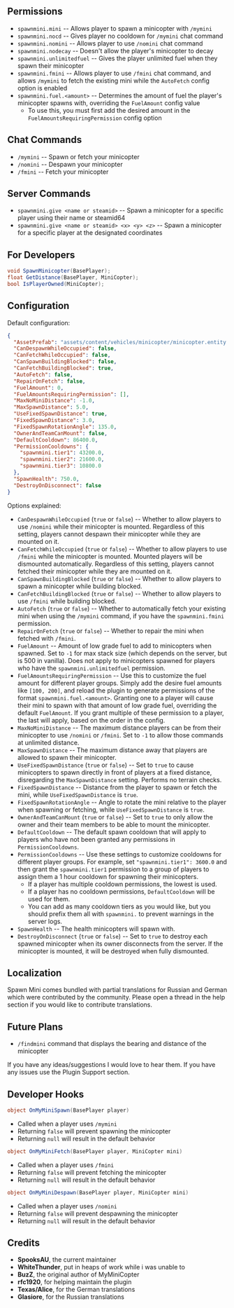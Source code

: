 ## Permissions

* `spawnmini.mini`  -- Allows player to spawn a minicopter with `/mymini`
* `spawnmini.nocd` -- Gives player no cooldown for `/mymini` chat command
* `spawnmini.nomini` -- Allows player to use `/nomini` chat command
* `spawnmini.nodecay` -- Doesn't allow the player's minicopter to decay
* `spawnmini.unlimitedfuel` -- Gives the player unlimited fuel when they spawn their minicopter
* `spawnmini.fmini` -- Allows player to use `/fmini` chat command, and allows `/mymini` to fetch the existing mini while the `AutoFetch` config option is enabled
* `spawnmini.fuel.<amount>` -- Determines the amount of fuel the player's minicopter spawns with, overriding the `FuelAmount` config value
  * To use this, you must first add the desired amount in the `FuelAmountsRequiringPermission` config option

## Chat Commands

* `/mymini` -- Spawn or fetch your minicopter
* `/nomini` -- Despawn your minicopter
* `/fmini` -- Fetch your minicopter

## Server Commands

* `spawnmini.give <name or steamid>` -- Spawn a minicopter for a specific player using their name or steamid64
* `spawnmini.give <name or steamid> <x> <y> <z>` -- Spawn a minicopter for a specific player at the designated coordinates

## For Developers

```csharp
void SpawnMinicopter(BasePlayer);
float GetDistance(BasePlayer, MiniCopter);
bool IsPlayerOwned(MiniCopter);
```

## Configuration

Default configuration:
```json
{
  "AssetPrefab": "assets/content/vehicles/minicopter/minicopter.entity.prefab",
  "CanDespawnWhileOccupied": false,
  "CanFetchWhileOccupied": false,
  "CanSpawnBuildingBlocked": false,
  "CanFetchBuildingBlocked": true,
  "AutoFetch": false,
  "RepairOnFetch": false,
  "FuelAmount": 0,
  "FuelAmountsRequiringPermission": [],
  "MaxNoMiniDistance": -1.0,
  "MaxSpawnDistance": 5.0,
  "UseFixedSpawnDistance": true,
  "FixedSpawnDistance": 3.0,
  "FixedSpawnRotationAngle": 135.0,
  "OwnerAndTeamCanMount": false,
  "DefaultCooldown": 86400.0,
  "PermissionCooldowns": {
    "spawnmini.tier1": 43200.0,
    "spawnmini.tier2": 21600.0,
    "spawnmini.tier3": 10800.0
  },
  "SpawnHealth": 750.0,
  "DestroyOnDisconnect": false
}
```

Options explained:
* `CanDespawnWhileOccupied` (`true` or `false`) -- Whether to allow players to use `/nomini` while their minicopter is mounted. Regardless of this setting, players cannot despawn their minicopter while they are mounted on it.
* `CanFetchWhileOccupied` (`true` or `false`) -- Whether to allow players to use `/fmini` while the minicopter is mounted. Mounted players will be dismounted automatically. Regardless of this setting, players cannot fetched their minicopter while they are mounted on it.
* `CanSpawnBuildingBlocked` (`true` or `false`) -- Whether to allow players to spawn a minicopter while building blocked.
* `CanFetchBuildingBlocked` (`true` or `false`) -- Whether to allow players to use `/fmini` while building blocked.
* `AutoFetch` (`true` or `false`) -- Whether to automatically fetch your existing mini when using the `/mymini` command, if you have the `spawnmini.fmini` permission.
* `RepairOnFetch` (`true` or `false`) -- Whether to repair the mini when fetched with `/fmini`.
* `FuelAmount` -- Amount of low grade fuel to add to minicopters when spawned. Set to `-1` for max stack size (which depends on the server, but is 500 in vanilla). Does not apply to minicopters spawned for players who have the `spawnmini.unlimitedfuel` permission.
* `FuelAmountsRequiringPermission` -- Use this to customize the fuel amount for different player groups. Simply add the desire fuel amounts like `[100, 200]`, and reload the plugin to generate permissions of the format `spawnmini.fuel.<amount>`. Granting one to a player will cause their mini to spawn with that amount of low grade fuel, overriding the default `FuelAmount`. If you grant multiple of these permission to a player, the last will apply, based on the order in the config.
* `MaxNoMiniDistance` -- The maximum distance players can be from their minicopter to use `/nomini` or `/fmini`. Set to `-1` to allow those commands at unlimited distance.
* `MaxSpawnDistance` -- The maximum distance away that players are allowed to spawn their minicopter.
* `UseFixedSpawnDistance` (`true` or `false`) -- Set to `true` to cause minicopters to spawn directly in front of players at a fixed distance, disregarding the `MaxSpawnDistance` setting. Performs no terrain checks.
* `FixedSpawnDistance` -- Distance from the player to spawn or fetch the mini, while `UseFixedSpawnDistance` is `true`.
* `FixedSpawnRotationAngle` -- Angle to rotate the mini relative to the player when spawning or fetching, while `UseFixedSpawnDistance` is `true`.
* `OwnerAndTeamCanMount` (`true` or `false`) -- Set to `true` to only allow the owner and their team members to be able to mount the minicopter.
* `DefaultCooldown` -- The default spawn cooldown that will apply to players who have not been granted any permissions in `PermissionCooldowns`.
* `PermissionCooldowns` -- Use these settings to customize cooldowns for different player groups. For example, set `"spawnmini.tier1": 3600.0` and then grant the `spawnmini.tier1` permission to a group of players to assign them a 1 hour cooldown for spawning their minicopters.
  * If a player has multiple cooldown permissions, the lowest is used.
  * If a player has no cooldown permissions, `DefaultCooldown` will be used for them.
  * You can add as many cooldown tiers as you would like, but you should prefix them all with `spawnmini.` to prevent warnings in the server logs.
* `SpawnHealth` -- The health minicopters will spawn with.
* `DestroyOnDisconnect` (`true` or `false`) -- Set to `true` to destroy each spawned minicopter when its owner disconnects from the server. If the minicopter is mounted, it will be destroyed when fully dismounted.

## Localization

Spawn Mini comes bundled with partial translations for Russian and German which were contributed by the community. Please open a thread in the help section if you would like to contribute translations.

## Future Plans

* `/findmini` command that displays the bearing and distance of the minicopter

If you have any ideas/suggestions I would love to hear them. If you have any issues use the Plugin Support section.

## Developer Hooks

```csharp
object OnMyMiniSpawn(BasePlayer player)
```
- Called when a player uses `/mymini`
- Returning `false` will prevent spawning the minicopter
- Returning `null` will result in the default behavior

```csharp
object OnMyMiniFetch(BasePlayer player, MiniCopter mini)
```
- Called when a player uses `/fmini`
- Returning `false` will prevent fetching the minicopter
- Returning `null` will result in the default behavior

```csharp
object OnMyMiniDespawn(BasePlayer player, MiniCopter mini)
```
- Called when a player uses `/nomini`
- Returning `false` will prevent despawning the minicopter
- Returning `null` will result in the default behavior

## Credits

* **SpooksAU**, the current maintainer
* **WhiteThunder**, put in heaps of work while i was unable to
* **BuzZ**, the original author of MyMiniCopter
* **rfc1920**, for helping maintain the plugin
* **Texas/Alice**, for the German translations
* **Glasiore**, for the Russian translations

